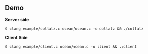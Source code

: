 ## Demo

**Server side**
```
$ clang example/collatz.c ocean/ocean.c -o collatz && ./collatz
```

**Client Side**

```
$ clang example/client.c ocean/ocean.c -o client && ./client
```

